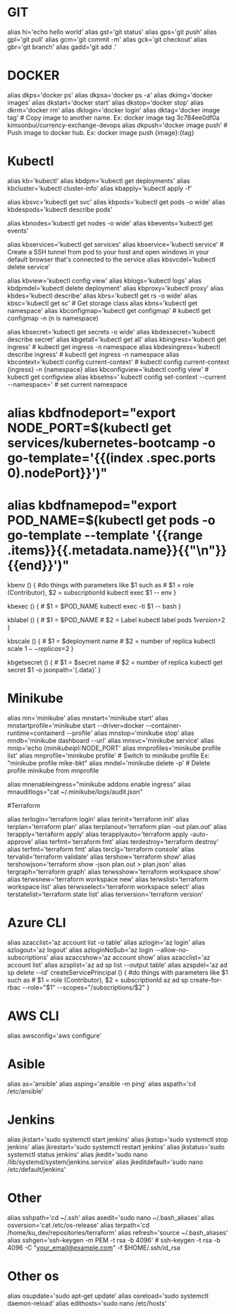 # GIT
alias hi='echo hello world'
alias gst='git status'
alias gps='git push'
alias gpl='git pull'
alias gcm='git commit -m'
alias gck='git checkout'
alias gbr='git branch'
alias gadd='git add .'

# DOCKER

alias dkps='docker ps'
alias dkpsa='docker ps -a'
alias dkimg='docker images'
alias dkstart='docker start'
alias dkstop='docker stop'
alias dkrm='docker rm'
alias dklogin='docker login'
alias dktag='docker image tag' # Copy image to another name. Ex: docker image tag 3c784ee0df0a kimsonbui/currency-exchange-devops
alias dkpush='docker image push' # Push image to docker hub. Ex: docker image push {image}:{tag}


# Kubectl
alias kb='kubectl'
alias kbdpm='kubectl get deployments'
alias kbcluster='kubectl cluster-info'
alias kbapply='kubectl apply -f'


alias kbsvc='kubectl get svc'
alias kbpods='kubectl get pods -o wide'
alias kbdespods='kubectl describe pods'

alias kbnodes='kubectl get nodes -o wide'
alias kbevents='kubectl get events'

alias kbservices='kubectl get services'
alias kbservice='kubectl service' # Create a SSH tunnel from pod to your host and open windows in your default browser that's connected to the service
alias kbsvcdel='kubectl delete service'

alias kbview='kubectl config view'
alias kblogs='kubectl logs'
alias kbdpmdel='kubectl delete deployment'
alias kbproxy='kubectl proxy'
alias kbdes='kubectl describe'
alias kbrs='kubectl get rs -o wide'
alias kbsc='kubectl get sc' # Get storage class
alias kbns='kubectl get namespace'
alias kbconfigmap='kubectl get configmap' # kubectl get configmap -n (n is namespace)


alias kbsecret='kubectl get secrets -o wide'
alias kbdessecret='kubectl describe secret'
alias kbgetall='kubectl get all'
alias kbingress='kubectl get ingress' # kubectl get ingress -n namespace
alias kbdesingress='kubectl describe ingress' # kubectl get ingress -n namespace
alias kbcontext='kubectl config current-context' # kubectl config current-context {ingress} -n {namespace}
alias kbconfigview='kubectl config view' # kubectl get configview
alias kbsetns=' kubectl config set-context --current --namespace=' # set current namespace




# alias kbdfnodeport="export NODE_PORT=$(kubectl get services/kubernetes-bootcamp -o go-template='{{(index .spec.ports 0).nodePort}}')"
# alias kbdfnamepod="export POD_NAME=$(kubectl get pods -o go-template --template '{{range .items}}{{.metadata.name}}{{"\n"}}{{end}}')"



kbenv () {
    #do things with parameters like $1 such as
    # $1 = role (Contributor), $2 = subscriptionId
    kubectl exec $1 -- env
}

kbexec () {
    # $1 = $POD_NAME
    kubectl exec -ti $1 -- bash
}

kblabel () {
    # $1 = $POD_NAME
    # $2 = Label
    kubectl label pods $1 version=$2
}

kbscale () {
    # $1 = $deployment name
    # $2 = number of replica
    kubectl scale $1 --replicas=$2
}

kbgetsecret () {
    # $1 = $secret name
    # $2 = number of replica
    kubectl get secret $1 -o jsonpath='{.data}'
}



# Minikube
alias mn='minikube'
alias mnstart='minikube start'
alias mnstartprofile='minikube start --driver=docker --container-runtime=containerd --profile'
alias mnstop='minikube stop'
alias mndb='minikube dashboard --url'
alias mnsvc='minikube service'
alias mnip='echo $(minikube ip):$NODE_PORT'
alias mnprofiles='minikube profile list'
alias mnprofile='minikube profile' # Switch to minikube profile Ex: "minikube profile mike-bkt"
alias mndel='minikube delete -p' # Delete profile minikube from mnprofile

alias mnenableingress="minikube addons enable ingress"
alias mnauditlogs="cat ~/.minikube/logs/audit.json"



#Terraform

alias terlogin='terraform login'
alias terinit='terraform init'
alias terplan='terraform plan'
alias terplanout='terraform plan -out plan.out'
alias terapply='terraform apply'
alias terapplyauto='terraform apply -auto-approve'
alias terfmt='terraform fmt'
alias terdestroy='terraform destroy'
alias terfmt='terraform fmt'
alias terclg='terraform console'
alias tervalid='terraform validate'
alias tershow='terraform show'
alias tershowjson='terraform show -json plan.out > plan.json'
alias tergraph='terraform graph'
alias terwsshow='terraform workspace show'
alias terwsnew='terraform workspace new'
alias terwslist='terraform workspace list'
alias terwsselect='terraform workspace select'
alias terstatelist='terraform state list'
alias terversion='terraform version'


# Azure CLI
alias azacclist='az account list -o table'
alias azlogin='az login'
alias azlogout='az logout'
alias azloginNoSub='az login --allow-no-subscriptions'
alias azaccshow='az account show'
alias azacclist='az account list'
alias azsplist='az ad sp list --output table'
alias azspdel='az ad sp delete --id'
createServicePrincipal () {
    #do things with parameters like $1 such as
    # $1 = role (Contributor), $2 = subscriptionId
    az ad sp create-for-rbac --role="$1" --scopes="/subscriptions/$2"
}

# AWS CLI
alias awsconfig='aws configure'

# Asible
alias as='ansible'
alias asping='ansible -m ping'
alias aspath='cd /etc/ansible'


# Jenkins
alias jkstart='sudo systemctl start jenkins'
alias jkstop='sudo systemctl stop jenkins'
alias jkrestart='sudo systemctl restart jenkins'
alias jkstatus='sudo systemctl status jenkins'
alias jkedit='sudo nano /lib/systemd/system/jenkins.service'
alias jkeditdefault='sudo nano /etc/default/jenkins'


# Other

alias sshpath='cd ~/.ssh'
alias asedit='sudo nano ~/.bash_aliases'
alias osversion='cat /etc/os-release'
alias terpath='cd /home/ku_dev/repositories/terraform'
alias refresh='source ~/.bash_aliases'
alias sshgen='ssh-keygen -m PEM -t rsa -b 4096' # ssh-keygen -t rsa -b 4096 -C "your_email@example.com" -f $HOME/.ssh/id_rsa


# Other os
alias osupdate='sudo apt-get update'
alias osreload='sudo systemctl daemon-reload'
alias edithosts='sudo nano /etc/hosts'
